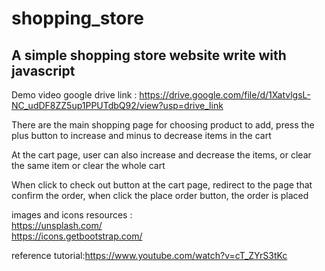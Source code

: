 # shopping_store
A simple shopping store website write with javascript
-------------------------------------------------------------
Demo video google drive link : <https://drive.google.com/file/d/1XatvlgsL-NC_udDF8ZZ5up1PPUTdbQ92/view?usp=drive_link>  
  
There are the main shopping page for choosing product to add, press the plus button to increase and minus to decrease items in the cart  
  
At the cart page, user can also increase and decrease the items, or clear the same item or clear the whole cart  
  
When click to check out button at the cart page, redirect to the page that confirm the order, when click the place order button, the order is placed  
  
images and icons resources :  
<https://unsplash.com/>  
<https://icons.getbootstrap.com/>  
  
reference tutorial:<https://www.youtube.com/watch?v=cT_ZYrS3tKc>
